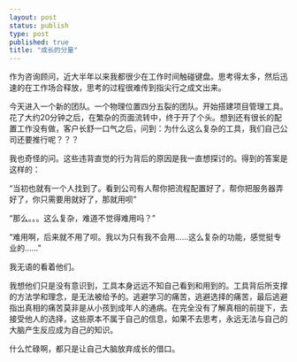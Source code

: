 ```yaml
--- 
layout: post
status: publish
type: post
published: true
title: "成长的分量"
---
```

作为咨询顾问，近大半年以来我都很少在工作时间触碰键盘。思考得太多，然后迅速的在工作场合释放，思考的过程很难传到指尖行之成文出来。

今天进入一个新的团队。一个物理位置四分五裂的团队。开始搭建项目管理工具。花了大约20分钟之后，在繁杂的页面流转中，终于开了个头。想到还有很长的配置工作没有做，客户长舒一口气之后，问到：为什么这么复杂的工具，我们自己公司还要推行呢？？？

我也奇怪的问。这些违背直觉的行为背后的原因是我一直想探讨的。得到的答案是这样的：

“当初也就有一个人找到了。看到公司有人帮你把流程配置好了，帮你把服务器弄好了，你只需要用就好了，那就用呗”

“那么。。。这么复杂，难道不觉得难用吗？”

“难用啊，后来就不用了呗。我以为只有我不会用……这么复杂的功能，感觉挺专业的……”

我无语的看着他们。

我想他们只是没有意识到，工具本身远远不知自己看到和用到的。工具背后所支撑的方法学和理念，是无法被给予的。逃避学习的痛苦，逃避选择的痛苦，最后逃避指出真相的痛苦莫非是从小孩到成年人的通病。在完全没有了解真相的前提下，去接受他人的选择，这些原本不属于自己的信息，如果不去思考，永远无法与自己的大脑产生反应成为自己的知识。

什么忙碌啊，都只是让自己大脑放弃成长的借口。
